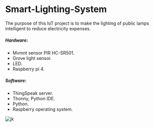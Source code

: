 # Smart-Lighting-System
The purpose of this IoT project is to make the lighting of public lamps intelligent to reduce electricity expenses.
##### Hardware:
* Mvmnt sensor PIR HC-SR501.
* Grove light sensor.
* LED.
* Raspberry pi 4.

##### Software:
* ThingSpeak server.
* Thonny, Python IDE.
* Python.
* Raspberry operating system.


![jk](https://user-images.githubusercontent.com/93519108/221592553-f458d207-8b82-4fb2-b3ef-e148d9a5b4d7.PNG)
